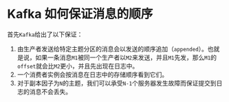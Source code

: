 # Kafka 如何保证消息的顺序

首先`Kafka`给出了以下保证：
1. 由生产者发送给特定主题分区的消息会以发送的顺序追加（`appended`）。也就是说，如果一条消息`M1`被同一个生产者以`M2`来发送，并且`M1`先发，那么`M1`的`offset`就会比`M2`更小，并且先出现在日志中。
2. 一个消费者实例会按消息在日志中的存储顺序看到它们。
3. 对于副本因子为`N`的主题，我们可以承受`N-1`个服务器发生故障而保证提交到日志的消息不会丢失。


